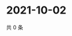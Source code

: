 # 2021-10-02

共 0 条

<!-- BEGIN WEIBO -->
<!-- 最后更新时间 Sat Oct 02 2021 09:53:46 GMT+0800 (China Standard Time) -->

<!-- END WEIBO -->
